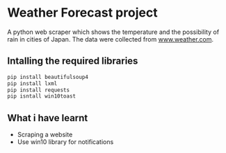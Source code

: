 # Weather Forecast project


A python web scraper which shows the temperature and the possibility of rain in cities of Japan. 
The data were collected from www.weather.com.

## Intalling the required libraries
```python
pip install beautifulsoup4
pip install lxml
pip install requests
pip isntall win10toast
```

## What i have learnt
- Scraping a website
- Use win10 library for notifications